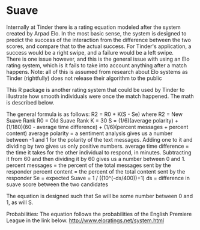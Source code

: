 # Suave
Internally at Tinder there is a rating equation modeled after the system created by Arpad Elo. In the most basic sense, the system is designed to predict the success of the interaction from the difference between the two scores, and compare that to the actual success. For Tinder's application, a success would be a right swipe, and a failure would be a left swipe.  
There is one issue however, and this is the general issue with using an Elo rating system, which is it fails to take into account anything after a match happens.
Note: all of this is assumed from research about Elo systems as Tinder (rightfully) does not release their algorithm to the public

This R package is another rating system that could be used by Tinder to illustrate how smooth individuals were once the match happened. The math is described below. 

The general formula is as follows:
R2 = R0 + K(S - Se)
where
R2 = New Suave Rank
R0 = Old Suave Rank
K = 30
S = (1/6)(average polarity) + (1/180)(60 - average time difference) + (1/6)(percent messages + percent content)
  average polarity = a sentiment analysis gives us a number between -1 and 1 for the polarity of the text messages. Adding one to it and     dividing by two gives us only positive numbers.
  average time difference = the time it takes for the other individual to respond, in minutes. Subtracting it from 60 and then dividing it   by 60 gives us a number between 0 and 1. 
  percent messages = the percent of the total messages sent by the responder
  percent content = the percent of the total content sent by the responder
Se = expected Suave = 1 / ((10^(-ds/400))+1)
ds = difference in suave score between the two candidates

The equation is designed such that Se will be some number between 0 and 1, as will S. 

Probabilities: 
The equation follows the probabilities of the English Premiere League in the link below. 
http://www.eloratings.net/system.html
